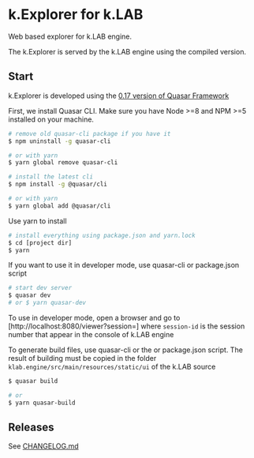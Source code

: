 # k.Explorer for k.LAB

Web based explorer for k.LAB engine.

The k.Explorer is served by the k.LAB engine using the compiled version.

## Start

k.Explorer is developed using the [0.17 version of Quasar Framework](https://v0-17.quasar-framework.org/)

First, we install Quasar CLI. Make sure you have Node >=8 and NPM >=5 installed on your machine.

```bash
# remove old quasar-cli package if you have it
$ npm uninstall -g quasar-cli

# or with yarn
$ yarn global remove quasar-cli 

# install the latest cli
$ npm install -g @quasar/cli

# or with yarn
$ yarn global add @quasar/cli
```

Use yarn to install

```bash
# install everything using package.json and yarn.lock
$ cd [project dir]
$ yarn


```

If you want to use it in developer mode, use quasar-cli or package.json script
```bash
# start dev server
$ quasar dev
# or $ yarn quasar-dev
```
To use in developer mode, open a browser and go to [http://localhost:8080/viewer?session=<session-id>]
where `session-id` is the session number that appear in the console of k.LAB engine

To generate build files, use quasar-cli or the or package.json script.
The result of building must be copied in the folder `klab.engine/src/main/resources/static/ui` of the k.LAB source

```bash
$ quasar build

# or
$ yarn quasar-build
```
## Releases
See [CHANGELOG.md](CHANGELOG.md)
